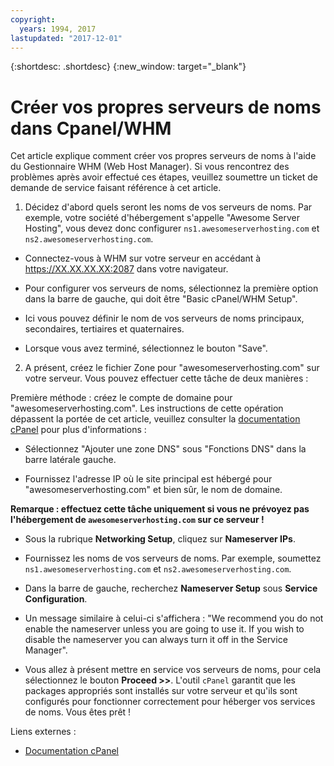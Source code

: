 ```yaml
---
copyright:
  years: 1994, 2017
lastupdated: "2017-12-01"
---
```


{:shortdesc: .shortdesc}
{:new_window: target="_blank"}

# Créer vos propres serveurs de noms dans Cpanel/WHM 

Cet article explique comment créer vos propres serveurs de noms à l'aide du Gestionnaire WHM (Web Host Manager). Si vous rencontrez des problèmes après avoir effectué ces étapes, veuillez soumettre un ticket de demande de service faisant référence à cet article. 

1. Décidez d'abord quels seront les noms de vos serveurs de noms. Par exemple, votre société d'hébergement s'appelle "Awesome Server Hosting", vous devez donc configurer `ns1.awesomeserverhosting.com` et `ns2.awesomeserverhosting.com`.

* Connectez-vous à WHM sur votre serveur en accédant à https://XX.XX.XX.XX:2087 dans votre navigateur. 

* Pour configurer vos serveurs de noms, sélectionnez la première option dans la barre de gauche, qui doit être "Basic cPanel/WHM Setup". 

 * Ici vous pouvez définir le nom de vos serveurs de noms principaux, secondaires, tertiaires et quaternaires. 

 * Lorsque vous avez terminé, sélectionnez le bouton "Save".

2. A présent, créez le fichier Zone pour "awesomeserverhosting.com" sur votre serveur. Vous pouvez effectuer cette tâche de deux manières : 

Première méthode : créez le compte de domaine pour "awesomeserverhosting.com". Les instructions de cette opération dépassent la portée de cet article, veuillez consulter la [documentation cPanel](http://www.cpanel.net/support/docs/11//whm/account_functions_creatnewacct.html) pour plus d'informations : 

   * Sélectionnez "Ajouter une zone DNS" sous "Fonctions DNS" dans la barre latérale gauche. 

   * Fournissez l'adresse IP où le site principal est hébergé pour "awesomeserverhosting.com" et bien sûr, le nom de domaine.
 

   **Remarque : effectuez cette tâche uniquement si vous ne prévoyez pas l'hébergement de `awesomeserverhosting.com` sur ce serveur !**

   * Sous la rubrique **Networking Setup**, cliquez sur **Nameserver IPs**.

   * Fournissez les noms de vos serveurs de noms. Par exemple, soumettez `ns1.awesomeserverhosting.com` et `ns2.awesomeserverhosting.com`.

   * Dans la barre de gauche, recherchez **Nameserver Setup** sous **Service Configuration**.

   * Un message similaire à celui-ci s'affichera : "We recommend you do not enable the nameserver unless you are going to use it. If you wish to disable the nameserver you can always turn it off in the Service Manager".

   * Vous allez à présent mettre en service vos serveurs de noms, pour cela sélectionnez le bouton **Proceed >>**. L'outil `cPanel` garantit que les packages appropriés sont installés sur votre serveur et qu'ils sont configurés pour fonctionner correctement pour héberger vos services de noms. Vous êtes prêt !

Liens externes :

* [Documentation cPanel](http://www.cpanel.net/support/docs/11//whm/account_functions_creatnewacct.html)
